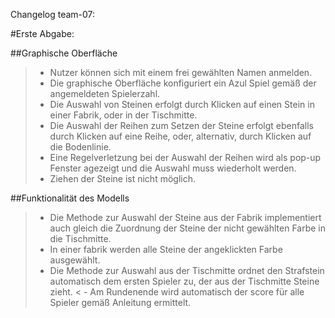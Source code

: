 Changelog team-07:

#Erste Abgabe:

##Graphische Oberfläche

> - Nutzer können sich mit einem frei gewählten Namen anmelden.
> - Die graphische Oberfläche konfiguriert ein Azul Spiel gemäß der angemeldeten Spielerzahl.
> - Die Auswahl von Steinen erfolgt durch Klicken auf einen Stein in einer Fabrik, oder in der Tischmitte.
> - Die Auswahl der Reihen zum Setzen der Steine erfolgt ebenfalls durch Klicken auf eine Reihe, oder, alternativ, durch Klicken auf die Bodenlinie.
> - Eine Regelverletzung bei der Auswahl der Reihen wird als pop-up Fenster agezeigt und die Auswahl muss wiederholt werden.
> - Ziehen der Steine ist nicht möglich.

##Funktionalität des Modells

> - Die Methode zur Auswahl der Steine aus der Fabrik implementiert auch gleich die Zuordnung der Steine der nicht gewählten Farbe in die Tischmitte. 
> - In einer fabrik werden alle Steine der angeklickten Farbe ausgewählt.
> - Die Methode zur Auswahl aus der Tischmitte ordnet den Strafstein automatisch dem ersten Spieler zu, der aus der Tischmitte Steine zieht.
< - Am Rundenende wird automatisch der score für alle Spieler gemäß Anleitung ermittelt.

